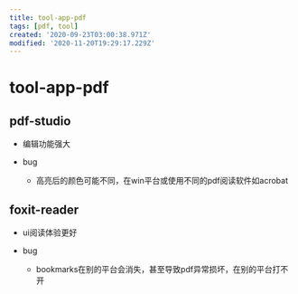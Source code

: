 ```yaml
---
title: tool-app-pdf
tags: [pdf, tool]
created: '2020-09-23T03:00:38.971Z'
modified: '2020-11-20T19:29:17.229Z'
---
```


# tool-app-pdf

## pdf-studio

- 编辑功能强大

- bug
  - 高亮后的颜色可能不同，在win平台或使用不同的pdf阅读软件如acrobat

## foxit-reader

- ui阅读体验更好

- bug
  - bookmarks在别的平台会消失，甚至导致pdf异常损坏，在别的平台打不开
